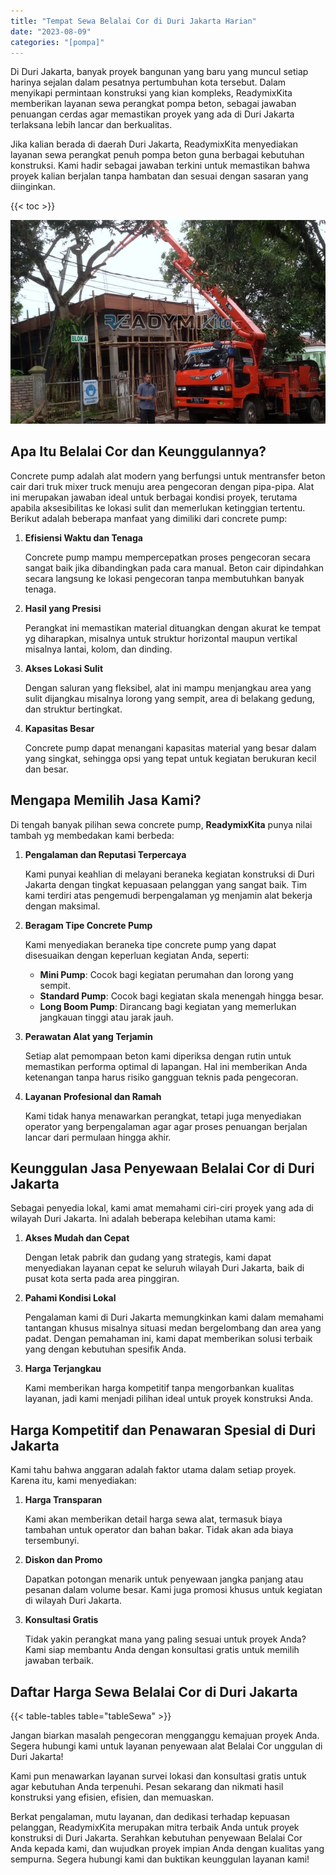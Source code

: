 ```yaml
---
title: "Tempat Sewa Belalai Cor di Duri Jakarta Harian"
date: "2023-08-09"
categories: "[pompa]"
---
```


Di Duri Jakarta, banyak proyek bangunan yang baru yang muncul setiap harinya sejalan dalam pesatnya pertumbuhan kota tersebut. Dalam menyikapi permintaan konstruksi yang kian kompleks, ReadymixKita memberikan layanan sewa perangkat pompa beton, sebagai jawaban penuangan cerdas agar memastikan proyek yang ada di Duri Jakarta terlaksana lebih lancar dan berkualitas.

Jika kalian berada di daerah Duri Jakarta, ReadymixKita menyediakan layanan sewa perangkat penuh pompa beton guna berbagai kebutuhan konstruksi. Kami hadir sebagai jawaban terkini untuk memastikan bahwa proyek kalian berjalan tanpa hambatan dan sesuai dengan sasaran yang diinginkan.

{{< toc >}}

![Tempat Sewa Belalai Cor di Duri Jakarta Harian](/images/pompa/sewa-pompa-17.jpg)

## Apa Itu Belalai Cor dan Keunggulannya?

Concrete pump adalah alat modern yang berfungsi untuk mentransfer beton cair dari truk mixer truck menuju area pengecoran dengan pipa-pipa. Alat ini merupakan jawaban ideal untuk berbagai kondisi proyek, terutama apabila aksesibilitas ke lokasi sulit dan memerlukan ketinggian tertentu. Berikut adalah beberapa manfaat yang dimiliki dari concrete pump:

1. **Efisiensi Waktu dan Tenaga**

   Concrete pump mampu mempercepatkan proses pengecoran secara sangat baik jika dibandingkan pada cara manual. Beton cair dipindahkan secara langsung ke lokasi pengecoran tanpa membutuhkan banyak tenaga.

2. **Hasil yang Presisi**

   Perangkat ini memastikan material dituangkan dengan akurat ke tempat yg diharapkan, misalnya untuk struktur horizontal maupun vertikal misalnya lantai, kolom, dan dinding.

3. **Akses Lokasi Sulit**

   Dengan saluran yang fleksibel, alat ini mampu menjangkau area yang sulit dijangkau misalnya lorong yang sempit, area di belakang gedung, dan struktur bertingkat.

4. **Kapasitas Besar**

   Concrete pump dapat menangani kapasitas material yang besar dalam yang singkat, sehingga opsi yang tepat untuk kegiatan berukuran kecil dan besar.

## Mengapa Memilih Jasa Kami?

Di tengah banyak pilihan sewa concrete pump, **ReadymixKita** punya nilai tambah yg membedakan kami berbeda:

1. **Pengalaman dan Reputasi Terpercaya**

   Kami punyai keahlian di melayani beraneka kegiatan konstruksi di Duri Jakarta dengan tingkat kepuasaan pelanggan yang sangat baik. Tim kami terdiri atas pengemudi berpengalaman yg menjamin alat bekerja dengan maksimal.

2. **Beragam Tipe Concrete Pump**

   Kami menyediakan beraneka tipe concrete pump yang dapat disesuaikan dengan keperluan kegiatan Anda, seperti:
   - **Mini Pump**: Cocok bagi kegiatan perumahan dan lorong yang sempit.
   - **Standard Pump**: Cocok bagi kegiatan skala menengah hingga besar.
   - **Long Boom Pump**: Dirancang bagi kegiatan yang memerlukan jangkauan tinggi atau jarak jauh.

3. **Perawatan Alat yang Terjamin**

   Setiap alat pemompaan beton kami diperiksa dengan rutin untuk memastikan performa optimal di lapangan. Hal ini memberikan Anda ketenangan tanpa harus risiko gangguan teknis pada pengecoran.

4. **Layanan Profesional dan Ramah**

   Kami tidak hanya menawarkan perangkat, tetapi juga menyediakan operator yang berpengalaman agar agar proses penuangan berjalan lancar dari permulaan hingga akhir.

## Keunggulan Jasa Penyewaan Belalai Cor di Duri Jakarta

Sebagai penyedia lokal, kami amat memahami ciri-ciri proyek yang ada di wilayah Duri Jakarta. Ini adalah beberapa kelebihan utama kami:

1. **Akses Mudah dan Cepat**

   Dengan letak pabrik dan gudang yang strategis, kami dapat menyediakan layanan cepat ke seluruh wilayah Duri Jakarta, baik di pusat kota serta pada area pinggiran.

2. **Pahami Kondisi Lokal**

   Pengalaman kami di Duri Jakarta memungkinkan kami dalam memahami tantangan khusus misalnya situasi medan bergelombang dan area yang padat. Dengan pemahaman ini, kami dapat memberikan solusi terbaik yang dengan kebutuhan spesifik Anda.

3. **Harga Terjangkau**

   Kami memberikan harga kompetitif tanpa mengorbankan kualitas layanan, jadi kami menjadi pilihan ideal untuk proyek konstruksi Anda.

## Harga Kompetitif dan Penawaran Spesial di Duri Jakarta

Kami tahu bahwa anggaran adalah faktor utama dalam setiap proyek. Karena itu, kami menyediakan:

1. **Harga Transparan**

   Kami akan memberikan detail harga sewa alat, termasuk biaya tambahan untuk operator dan bahan bakar. Tidak akan ada biaya tersembunyi.

2. **Diskon dan Promo**

   Dapatkan potongan menarik untuk penyewaan jangka panjang atau pesanan dalam volume besar. Kami juga promosi khusus untuk kegiatan di wilayah Duri Jakarta.

3. **Konsultasi Gratis**

   Tidak yakin perangkat mana yang paling sesuai untuk proyek Anda? Kami siap membantu Anda dengan konsultasi gratis untuk memilih jawaban terbaik.

## Daftar Harga Sewa Belalai Cor di Duri Jakarta

{{< table-tables table="tableSewa" >}}

Jangan biarkan masalah pengecoran mengganggu kemajuan proyek Anda. Segera hubungi kami untuk layanan penyewaan alat Belalai Cor unggulan di Duri Jakarta!

Kami pun menawarkan layanan survei lokasi dan konsultasi gratis untuk agar kebutuhan Anda terpenuhi. Pesan sekarang dan nikmati hasil konstruksi yang efisien, efisien, dan memuaskan.

Berkat pengalaman, mutu layanan, dan dedikasi terhadap kepuasan pelanggan, ReadymixKita merupakan mitra terbaik Anda untuk proyek konstruksi di Duri Jakarta. Serahkan kebutuhan penyewaan Belalai Cor Anda kepada kami, dan wujudkan proyek impian Anda dengan kualitas yang sempurna. Segera hubungi kami dan buktikan keunggulan layanan kami!
